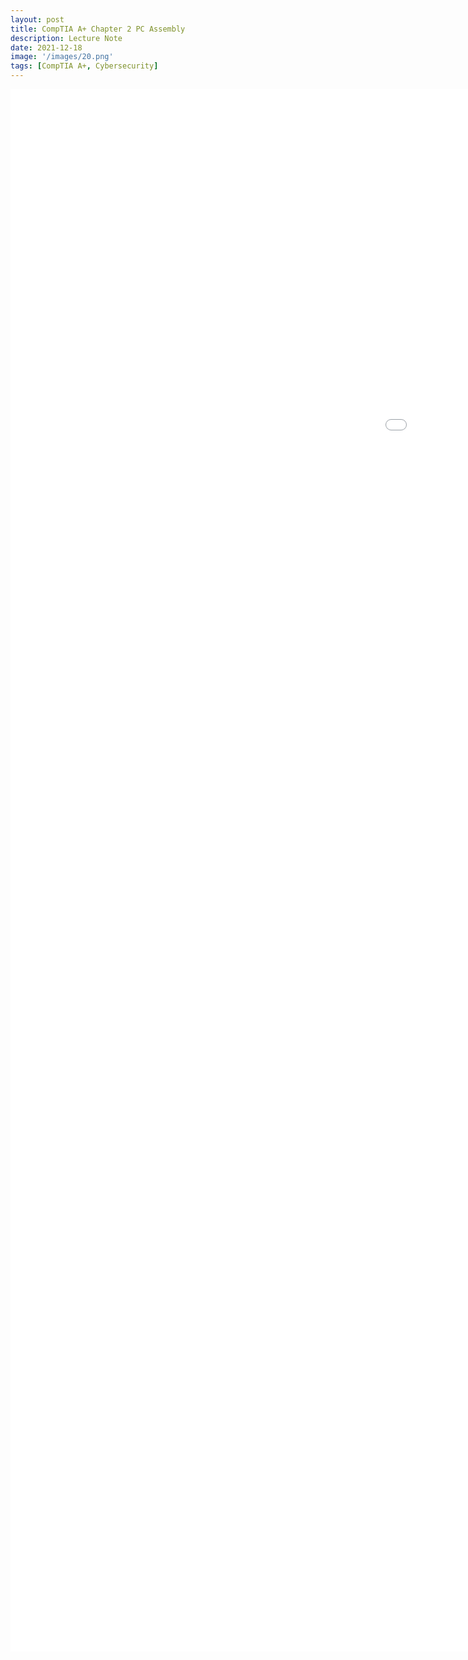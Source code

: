 ```yaml
---
layout: post
title: CompTIA A+ Chapter 2 PC Assembly
description: Lecture Note
date: 2021-12-18
image: '/images/20.png'
tags: [CompTIA A+, Cybersecurity]
---
```


<embed src="/images/Chapter_2_PC_Assembly.pdf" width="1800px" height="2500px" />
